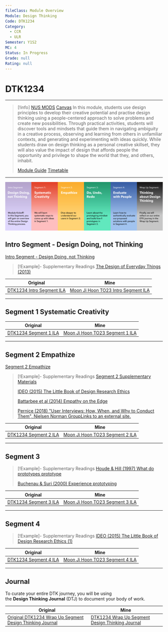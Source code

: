 ```yaml
---
fileClass: Module Overview
Module: Design Thinking
Code: DTK1234
Category:
  - CCR
  - ULR
Semester: Y1S2
MC: 4
Status: In Progress
Grade: null
Rating: null
---
```

# DTK1234
---
>[!info] [NUS MODS](https://nusmods.com/modules/DTK1234/design-thinking) [Canvas](https://canvas.nus.edu.sg/courses/36576) 
>In this module, students use design principles to develop their creative potential and practise design thinking using a people-centered approach to solve problems and create new possibilities. Through practical activities, students will discover tools and mindsets that guide them in navigating ambiguity in a creative process, observing and learning from others in unfamiliar contexts, and generating and experimenting with ideas quickly. While students draw on design thinking as a personal creative skillset, they will also value the impact of design that affords people the opportunity and privilege to shape the world that they, and others, inhabit.
>
>[Module Guide](Notes/Module%20Guide.pdf) 
>[Timetable](Attachments/DTK1234%20Timetable.png)

---

![](Attachments/DTK1234%20Structure.png)

## Intro Segment - Design Doing, not Thinking

[Intro Segment - Design Doing, not Thinking](Notes/Intro%20Segment%20-%20Design%20Doing,%20not%20Thinking.md)

> [!Example]- Supplementary Readings
>[The Design of Everyday Things (2013)](Notes/The%20Design%20of%20Everyday%20Things%20(2013).pdf)    


| Original                                                                | Mine                                                                                              |
| ----------------------------------------------------------------------- | ------------------------------------------------------------------------------------------------- |
| [DTK1234 Intro Segment ILA](Notes/DTK1234%20Intro%20Segment%20ILA.pptx) | [Moon Ji Hoon TO23 Intro Segment ILA](Notes/Moon%20Ji%20Hoon%20TO23%20Intro%20Segment%20ILA.pptx) |


---

## Segment 1 Systematic Creativity


| Original                                                        | Mine                                                                                      |
| --------------------------------------------------------------- | ----------------------------------------------------------------------------------------- |
| [DTK1234 Segment 1 ILA](Notes/DTK1234%20Segment%201%20ILA.pptx) | [Moon Ji Hoon TO23 Segment 1 ILA](Notes/Moon%20Ji%20Hoon%20TO23%20Segment%201%20ILA.pptx) |



---

## Segment 2 Empathize

[Segment 2 Empathize](Notes/Segment%202%20Empathize.md)

> [!Example]- Supplementary Readings
> [Segment 2 Supplementary Materials](Notes/Segment%202%20Supplementary%20Materials.pdf)  
> 
> [IDEO (2015) The Little Book of Design Research Ethics](Notes/IDEO%20(2015)%20The%20Little%20Book%20of%20Design%20Research%20Ethics.pdf)
> 
> [Battarbee et al (2014) Empathy on the Edge](Notes/Battarbee%20et%20al%20(2014)%20Empathy%20on%20the%20Edge.pdf)
> 
> [Pernice (2018) "User Interviews: How, When, and Why to Conduct Them", Nielsen Norman GroupLinks to an external site.](https://www.nngroup.com/articles/user-interviews/)

| Original                                                        | Mine                                                                                      |
| --------------------------------------------------------------- | ----------------------------------------------------------------------------------------- |
| [DTK1234 Segment 2 ILA](Notes/DTK1234%20Segment%202%20ILA.pptx) | [Moon Ji Hoon TO23 Segment 2 ILA](Notes/Moon%20Ji%20Hoon%20TO23%20Segment%202%20ILA.pptx) |


---

## Segment 3

> [!Example]- Supplementary Readings
>[Houde & Hill (1997) What do prototypes prototype ](Notes/Houde%20&%20Hill%20(1997)%20What%20do%20prototypes%20prototype%20.pdf)
>
>[Buchenau & Suri (2000) Experience prototyping](Notes/Buchenau%20&%20Suri%20(2000)%20Experience%20prototyping.pdf)


| Original                                                        | Mine                                                                                      |
| --------------------------------------------------------------- | ----------------------------------------------------------------------------------------- |
| [DTK1234 Segment 3 ILA](Notes/DTK1234%20Segment%203%20ILA.pptx) | [Moon Ji Hoon TO23 Segment 3 ILA](Notes/Moon%20Ji%20Hoon%20TO23%20Segment%203%20ILA.pptx) |


---

## Segment 4


> [!Example]- Supplementary Readings
>[IDEO (2015) The Little Book of Design Research Ethics (1)](Notes/IDEO%20(2015)%20The%20Little%20Book%20of%20Design%20Research%20Ethics%20(1).pdf)


| Original                                                        | Mine                                                                                      |
| --------------------------------------------------------------- | ----------------------------------------------------------------------------------------- |
| [DTK1234 Segment 4 ILA](Notes/DTK1234%20Segment%204%20ILA.pptx) | [Moon Ji Hoon TO23 Segment 4 ILA](Notes/Moon%20Ji%20Hoon%20TO23%20Segment%204%20ILA.pptx) |

---

## Journal

To curate your entire DTK journey, you will be using the **Design Thinking Journal** (DTJ) to document your body of work. 

| Original                                                                                                                           | Mine                                                                                      |
| ---------------------------------------------------------------------------------------------------------------------------------- | ----------------------------------------------------------------------------------------- |
| [Original DTK1234 Wrap Up Segment Design Thinking Journal](Notes/DTK1234%20Wrap%20Up%20Segment%20Design%20Thinking%20Journal.pptx) | [DTK1234 Wrap Up Segment Design Thinking Journal](Notes/Moon%20Ji%20Hoon%20TO23%20Final%20DTJ.pptx) |



